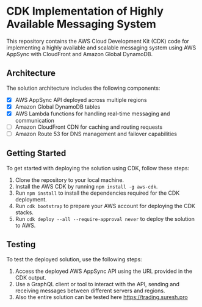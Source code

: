 # CDK Implementation of Highly Available Messaging System

This repository contains the AWS Cloud Development Kit (CDK) code for implementing a highly available and scalable messaging system using AWS AppSync with CloudFront and Amazon Global DynamoDB.

## Architecture

The solution architecture includes the following components:

-   [x] AWS AppSync API deployed across multiple regions
-   [x] Amazon Global DynamoDB tables
-   [x] AWS Lambda functions for handling real-time messaging and communication
-   [ ] Amazon CloudFront CDN for caching and routing requests
-   [ ] Amazon Route 53 for DNS management and failover capabilities

## Getting Started

To get started with deploying the solution using CDK, follow these steps:

1.  Clone the repository to your local machine.
2.  Install the AWS CDK by running `npm install -g aws-cdk`.
3.  Run `npm install` to install the dependencies required for the CDK deployment.
4.  Run `cdk bootstrap` to prepare your AWS account for deploying the CDK stacks.
5.  Run `cdk deploy --all --require-approval never` to deploy the solution to AWS.

## Testing

To test the deployed solution, use the following steps:

1.  Access the deployed AWS AppSync API using the URL provided in the CDK output.
2.  Use a GraphQL client or tool to interact with the API, sending and receiving messages between different servers and regions.
3.  Also the entire solution can be tested here https://trading.suresh.pro
